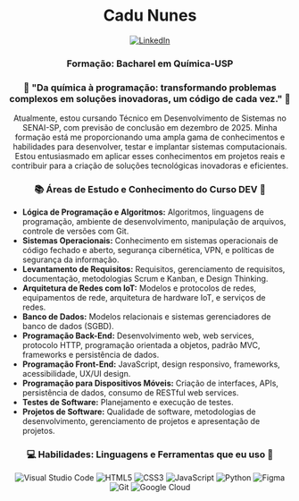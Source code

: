 <!-- Header -->
<h1 align="center">Cadu Nunes </h1>

<!-- Social icons -->
<p align="center">
  <a href="https://www.linkedin.com/in/carlosnunesteles/" target="_blank">
    <img src="https://img.shields.io/badge/-LinkedIn-0077B5?style=flat-square&logo=Linkedin&logoColor=white" alt="LinkedIn">
  </a>
  
<h3 align="center">Formação: Bacharel em Química-USP </h3>

<h3 align="center">🚀 "Da química à programação: transformando problemas complexos em soluções inovadoras, um código de cada vez." 🚀 </h3>

<!-- Introduction -->
<p align="center">
Atualmente, estou cursando Técnico em Desenvolvimento de Sistemas no SENAI-SP, com previsão de conclusão em dezembro de 2025. Minha formação está me proporcionando uma ampla gama de conhecimentos e habilidades para desenvolver, testar e implantar sistemas computacionais. Estou entusiasmado em aplicar esses conhecimentos em projetos reais e contribuir para a criação de soluções tecnológicas inovadoras e eficientes.

<!-- Languages and tools -->
<h3 align="center">📚 Áreas de Estudo e Conhecimento do Curso DEV 🌱 </h3>
<p align="center">

- **Lógica de Programação e Algoritmos:** Algoritmos, linguagens de programação, ambiente de desenvolvimento, manipulação de arquivos, controle de versões com Git.
- **Sistemas Operacionais:** Conhecimento em sistemas operacionais de código fechado e aberto, segurança cibernética, VPN, e políticas de segurança da informação.
- **Levantamento de Requisitos:** Requisitos, gerenciamento de requisitos, documentação, metodologias Scrum e Kanban, e Design Thinking.
- **Arquitetura de Redes com IoT:** Modelos e protocolos de redes, equipamentos de rede, arquitetura de hardware IoT, e serviços de redes.
- **Banco de Dados:** Modelos relacionais e sistemas gerenciadores de banco de dados (SGBD).
- **Programação Back-End:** Desenvolvimento web, web services, protocolo HTTP, programação orientada a objetos, padrão MVC, frameworks e persistência de dados.
- **Programação Front-End:** JavaScript, design responsivo, frameworks, acessibilidade, UX/UI design.
- **Programação para Dispositivos Móveis:** Criação de interfaces, APIs, persistência de dados, consumo de RESTful web services.
- **Testes de Software:** Planejamento e execução de testes.
- **Projetos de Software:** Qualidade de software, metodologias de desenvolvimento, gerenciamento de projetos e apresentação de projetos.

<!-- Languages and tools -->
<h3 align="center">💻 Habilidades: Linguagens e Ferramentas que eu uso 🌱 </h3>
<p align="center">

<img src="https://img.shields.io/badge/-Visual%20Studio%20Code-007ACC?style=flat-square&logo=Visual%20Studio%20Code&logoColor=white" alt="Visual Studio Code">
<img src="https://img.shields.io/badge/-HTML5-E34F26?style=flat-square&logo=HTML5&logoColor=white" alt="HTML5">
<img src="https://img.shields.io/badge/-CSS3-1572B6?style=flat-square&logo=CSS3&logoColor=white" alt="CSS3">
<img src="https://img.shields.io/badge/-JavaScript-F7DF1E?style=flat-square&logo=JavaScript&logoColor=black" alt="JavaScript">
<img src="https://img.shields.io/badge/-Python-3776AB?logo=python&logoColor=white&style=flat-square" alt="Python">
<img src="https://img.shields.io/badge/-Figma-F24E1E?logo=figma&logoColor=white&style=flat-square" alt="Figma">
<img src="https://img.shields.io/badge/-Git-F05032?style=flat-square&logo=Git&logoColor=white" alt="Git">
<img src="https://img.shields.io/badge/-Google%20Cloud-4285F4?logo=google-cloud&logoColor=white&style=flat-square" alt="Google Cloud">

